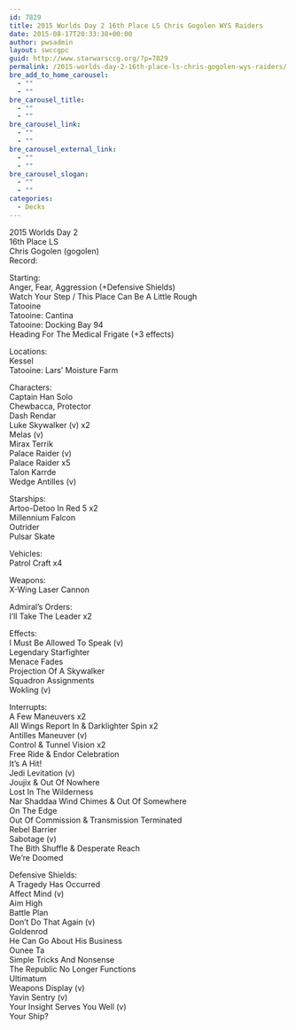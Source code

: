 ```yaml
---
id: 7829
title: 2015 Worlds Day 2 16th Place LS Chris Gogolen WYS Raiders
date: 2015-08-17T20:33:38+00:00
author: pwsadmin
layout: swccgpc
guid: http://www.starwarsccg.org/?p=7829
permalink: /2015-worlds-day-2-16th-place-ls-chris-gogolen-wys-raiders/
bre_add_to_home_carousel:
  - ""
  - ""
bre_carousel_title:
  - ""
  - ""
bre_carousel_link:
  - ""
  - ""
bre_carousel_external_link:
  - ""
  - ""
bre_carousel_slogan:
  - ""
  - ""
categories:
  - Decks
---
```

2015 Worlds Day 2  
16th Place LS  
Chris Gogolen (gogolen)  
Record:

Starting:  
Anger, Fear, Aggression (+Defensive Shields)  
Watch Your Step / This Place Can Be A Little Rough  
Tatooine  
Tatooine: Cantina  
Tatooine: Docking Bay 94  
Heading For The Medical Frigate (+3 effects)

Locations:  
Kessel  
Tatooine: Lars&#8217; Moisture Farm

Characters:  
Captain Han Solo  
Chewbacca, Protector  
Dash Rendar  
Luke Skywalker (v) x2  
Melas (v)  
Mirax Terrik  
Palace Raider (v)  
Palace Raider x5  
Talon Karrde  
Wedge Antilles (v)

Starships:  
Artoo-Detoo In Red 5 x2  
Millennium Falcon  
Outrider  
Pulsar Skate

Vehicles:  
Patrol Craft x4

Weapons:  
X-Wing Laser Cannon

Admiral&#8217;s Orders:  
I&#8217;ll Take The Leader x2

Effects:  
I Must Be Allowed To Speak (v)  
Legendary Starfighter  
Menace Fades  
Projection Of A Skywalker  
Squadron Assignments  
Wokling (v)

Interrupts:  
A Few Maneuvers x2  
All Wings Report In & Darklighter Spin x2  
Antilles Maneuver (v)  
Control & Tunnel Vision x2  
Free Ride & Endor Celebration  
It&#8217;s A Hit!  
Jedi Levitation (v)  
Joujix & Out Of Nowhere  
Lost In The Wilderness  
Nar Shaddaa Wind Chimes & Out Of Somewhere  
On The Edge  
Out Of Commission & Transmission Terminated  
Rebel Barrier  
Sabotage (v)  
The Bith Shuffle & Desperate Reach  
We&#8217;re Doomed

Defensive Shields:  
A Tragedy Has Occurred  
Affect Mind (v)  
Aim High  
Battle Plan  
Don’t Do That Again (v)  
Goldenrod  
He Can Go About His Business  
Ounee Ta  
Simple Tricks And Nonsense  
The Republic No Longer Functions  
Ultimatum  
Weapons Display (v)  
Yavin Sentry (v)  
Your Insight Serves You Well (v)  
Your Ship?